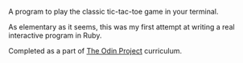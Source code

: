 A program to play the classic tic-tac-toe game in your terminal. 

As elementary as it seems, this was my first attempt at writing a real interactive program in Ruby. 

Completed as a part of <a href="https://www.theodinproject.com/dashboard">The Odin Project</a> curriculum. 